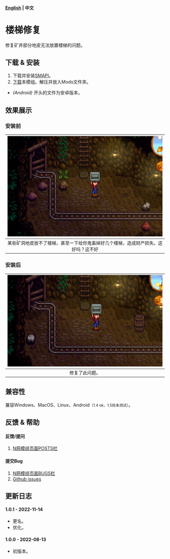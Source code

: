 ﻿#### [English](./README.md) | 中文

# 楼梯修复
修复矿井部分地皮无法放置楼梯的问题。


## 下载 & 安装

1. 下载并安装[SMAPI](https://smapi.io/)。
2. [下载](https://www.nexusmods.com/stardewvalley/mods/13381)本模组。解压并放入Mods文件夹。
* _(Android)_ 开头的文件为安卓版本。


## 效果展示
### 安装前
| ![](放置bug.gif) |
| :--: |
| 某些矿洞地皮放不了楼梯，甚至一下给你鬼畜掉好几个楼梯，造成财产损失。这好吗？这不好 |

### 安装后
| ![](修复.gif) |
| :--: |
| 修复了此问题。 |


## 兼容性
兼容Windows、MacOS、Linux、Android<small>（1.4 ok，1.5尚未测试）</small>。


## 反馈 & 帮助
#### 反馈/提问
1. [N网模组页面POSTS栏](https://www.nexusmods.com/stardewvalley/mods/13381?tab=posts)

#### 提交Bug
1. [N网模组页面BUGS栏](https://www.nexusmods.com/stardewvalley/mods/13381?tab=bugs)
2. [Github issues](https://github.com/Becks723/StardewMods/issues)


## 更新日志
#### 1.0.1 - 2022-11-14
- 更名。
- 优化。

#### 1.0.0 - 2022-08-13
- 初版本。
